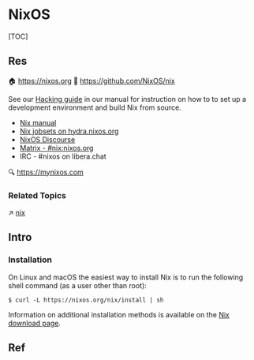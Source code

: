 # NixOS

[TOC]



## Res
🏠 https://nixos.org
🚧 https://github.com/NixOS/nix

See our [Hacking guide](https://nixos.org/manual/nix/unstable/contributing/hacking.html) in our manual for instruction on how to to set up a development environment and build Nix from source.

- [Nix manual](https://nixos.org/nix/manual)
- [Nix jobsets on hydra.nixos.org](https://hydra.nixos.org/project/nix)
- [NixOS Discourse](https://discourse.nixos.org/)
- [Matrix - #nix:nixos.org](https://matrix.to/#/#nix:nixos.org)
- IRC - #nixos on libera.chat

🔍 https://mynixos.com


### Related Topics
↗ [nix](../../../🐚%20Shell%20&%20Terminals%20(Console)/📦%20CLI%20Package%20&%20Software%20Management/nix.md)



## Intro
### Installation
On Linux and macOS the easiest way to install Nix is to run the following shell command (as a user other than root):
```
$ curl -L https://nixos.org/nix/install | sh
```

Information on additional installation methods is available on the [Nix download page](https://nixos.org/download.html).



## Ref

